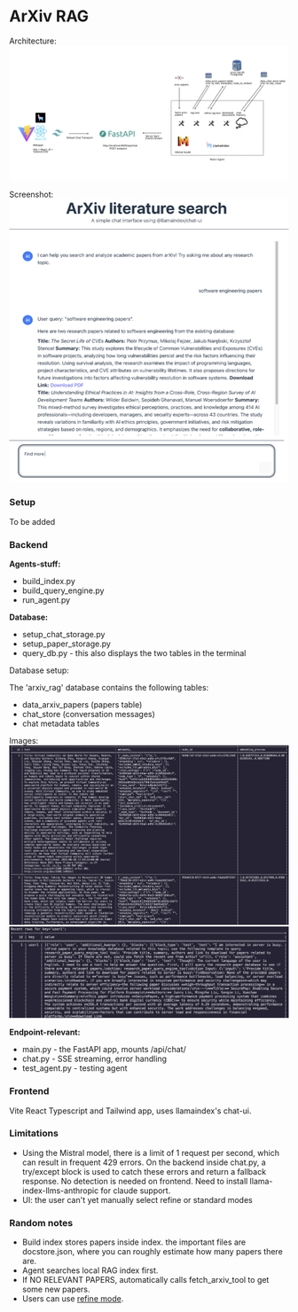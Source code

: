 # ArXiv RAG

Architecture:
![](architecture.png)

Screenshot:
![](example.png)

### Setup
To be added

### Backend
**Agents-stuff:**
- build_index.py
- build_query_engine.py 
- run_agent.py

**Database:**
- setup_chat_storage.py
- setup_paper_storage.py
- query_db.py - this also displays the two tables in the terminal

Database setup:   

The 'arxiv_rag' database contains the following tables:
- data_arxiv_papers (papers table)
- chat_store (conversation messages)  
- chat metadata tables

Images:
![](papers.png)
![](chatstore.png)


**Endpoint-relevant:**
- main.py - the FastAPI app, mounts /api/chat/
- chat.py - SSE streaming, error handling
- test_agent.py - testing agent

### Frontend
Vite React Typescript and Tailwind app, uses llamaindex's chat-ui.


### Limitations
- Using the Mistral model, there is a limit of 1 request per second, which can result in frequent 429 errors. On the backend inside chat.py, a try/except block is used to catch these errors and return a fallback response. No detection is needed on frontend. Need to install llama-index-llms-anthropic for claude support.
- UI: the user can't yet manually select refine or standard modes

### Random notes
- Build index stores papers inside index. the important files are docstore.json, where you can roughly estimate how many papers there are.
- Agent searches local RAG index first.
- If NO RELEVANT PAPERS, automatically calls fetch_arxiv_tool to get some new papers. 
- Users can use [refine mode](https://docs.llamaindex.ai/en/stable/module_guides/deploying/query_engine/response_modes/).